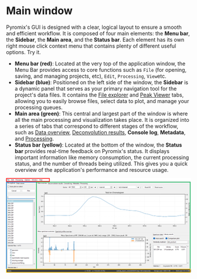 # Main window
Pyromix's GUI is designed with a clear, logical layout to ensure a smooth and efficient workflow. It is composed of four main elements: the **Menu bar**, the **Sidebar**, the **Main area**, and the **Status bar**. Each element has its own right mouse click context menu that contains plenty of different useful options. Try it.
- **Menu bar (red)**: Located at the very top of the application window, the Menu Bar provides access to core functions such as `File` (for opening, saving, and managing projects, etc), `Edit`, `Processing`, `View`etc.
- **Sidebar (blue)**: Positioned on the left side of the window, the **Sidebar** is a dynamic panel that serves as your primary navigation tool for the project's data files. It contains the [File explorer](tab_file_explorer.md) and [Peak Viewer](tab_peak_viewer.md) tabs, allowing you to easily browse files, select data to plot, and manage your processing queues.
- **Main area (green)**: This central and largest part of the window is where all the main processing and visualization takes place. It is organized into a series of tabs that correspond to different stages of the workflow, such as [Data overview](tab_data_overview.md), [Deconvolution results](tab_deconvolution.md), **Console log**, **Metadata**, and [Processing](tab_processing.md).
- **Status bar (yellow)**: Located at the bottom of the window, the **Status bar** provides real-time feedback on Pyromix's status. It displays important information like memory consumption, the current processing status, and the number of threads being utilized. This gives you a quick overview of the application's performance and resource usage.

<p align="center">
    <img src="images/image003.png" alt="Pyromix Main Interface" >
</p>
